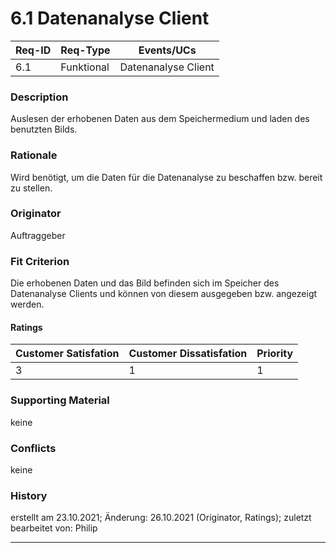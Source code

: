 # 6.1 Datenanalyse Client

| Req-ID |  Req-Type  | Events/UCs          |
|--------|------------|---------------------|
| 6.1    | Funktional | Datenanalyse Client |

### Description
Auslesen der erhobenen Daten aus dem Speichermedium und laden des benutzten Bilds.

### Rationale
Wird benötigt, um die Daten für die Datenanalyse zu beschaffen bzw. bereit zu stellen. 

### Originator
Auftraggeber

### Fit Criterion
Die erhobenen Daten und das Bild befinden sich im Speicher des Datenanalyse Clients und können von diesem ausgegeben bzw. angezeigt werden.

#### Ratings
| Customer Satisfation | Customer Dissatisfation | Priority |
|----------------------|-------------------------|----------|
| 3                    | 1                       | 1        |

### Supporting Material
keine

### Conflicts
keine

### History
erstellt am 23.10.2021;
Änderung: 26.10.2021 (Originator, Ratings);
zuletzt bearbeitet von: Philip

---
